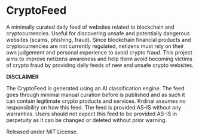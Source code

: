 # CryptoFeed

A minimally curated daily feed of websites related to blockchain and cryptocurrencies.
Useful for discovering unsafe and potentially dangerous websites (scams, phishing, fraud). 
Since blockchain financial products and cryptocurrencies are not currently regulated, netizens must rely on their own judgement and personal experience to avoid crypto fraud.
This project aims to improve netizens awareness and help them avoid becoming victims of crypto fraud by providing daily feeds of new and unsafe crypto websites.

<b>DISCLAIMER</b>  

The CryptoFeed is generated using an AI classification engine. The feed goes through minimal manual curation before is published and as such it can contain legitimate crypto products and services. Krdinal assumes no responsibility on how this feed. The feed is provided AS-IS without any warranties. Users should not expect this feed to be provided AS-IS in perpetuity as it can be changed or deleted without prior warning.

Released under MIT License.

